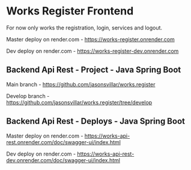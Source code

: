 # Works Register Frontend

For now only works the registration, login, services and logout.

Master deploy on render.com - https://works-register.onrender.com

Dev deploy on render.com - https://works-register-dev.onrender.com

## Backend Api Rest - Project - Java Spring Boot

Main branch - https://github.com/jasonsvillar/works.register

Develop branch - https://github.com/jasonsvillar/works.register/tree/develop

## Backend Api Rest - Deploys - Java Spring Boot

Master deploy on render.com - https://works-api-rest.onrender.com/doc/swagger-ui/index.html

Dev deploy on render.com - https://works-api-rest-dev.onrender.com/doc/swagger-ui/index.html